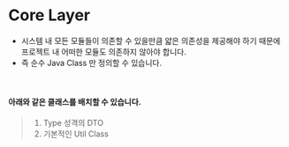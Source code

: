# Core Layer
- 시스템 내 모든 모듈들이 의존할 수 있을만큼 얇은 의존성을 제공해야 하기 때문에 프로젝트 내 어떠한 모듈도 의존하지 않아야 합니다.
- 즉 순수 Java Class 만 정의할 수 있습니다. 

<br />

#### 아래와 같은 클래스를 배치할 수 있습니다.
> 1) Type 성격의 DTO 
> 2) 기본적인 Util Class
